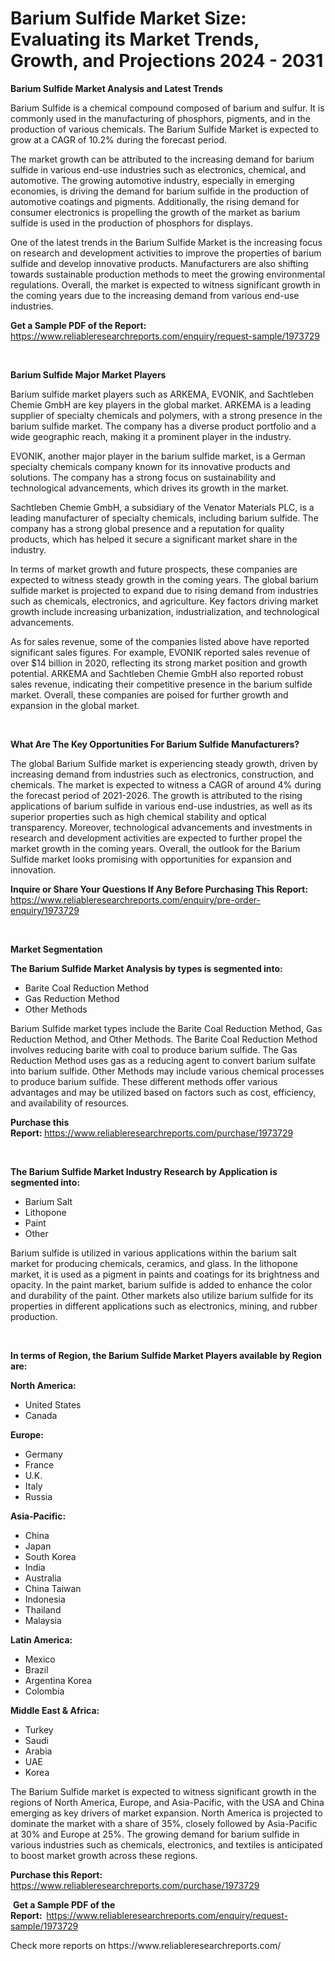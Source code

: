 <p><h1>Barium Sulfide Market Size: Evaluating its Market Trends, Growth, and Projections 2024 - 2031</h1></p><p><strong>Barium Sulfide Market Analysis and Latest Trends</strong></p>
<p><p>Barium Sulfide is a chemical compound composed of barium and sulfur. It is commonly used in the manufacturing of phosphors, pigments, and in the production of various chemicals. The Barium Sulfide Market is expected to grow at a CAGR of 10.2% during the forecast period. </p><p>The market growth can be attributed to the increasing demand for barium sulfide in various end-use industries such as electronics, chemical, and automotive. The growing automotive industry, especially in emerging economies, is driving the demand for barium sulfide in the production of automotive coatings and pigments. Additionally, the rising demand for consumer electronics is propelling the growth of the market as barium sulfide is used in the production of phosphors for displays.</p><p>One of the latest trends in the Barium Sulfide Market is the increasing focus on research and development activities to improve the properties of barium sulfide and develop innovative products. Manufacturers are also shifting towards sustainable production methods to meet the growing environmental regulations. Overall, the market is expected to witness significant growth in the coming years due to the increasing demand from various end-use industries.</p></p>
<p><strong>Get a Sample PDF of the Report:&nbsp;</strong> <a href="https://www.reliableresearchreports.com/enquiry/request-sample/1973729">https://www.reliableresearchreports.com/enquiry/request-sample/1973729</a></p>
<p>&nbsp;</p>
<p><strong>Barium Sulfide Major Market Players</strong></p>
<p><p>Barium sulfide market players such as ARKEMA, EVONIK, and Sachtleben Chemie GmbH are key players in the global market. ARKEMA is a leading supplier of specialty chemicals and polymers, with a strong presence in the barium sulfide market. The company has a diverse product portfolio and a wide geographic reach, making it a prominent player in the industry. </p><p>EVONIK, another major player in the barium sulfide market, is a German specialty chemicals company known for its innovative products and solutions. The company has a strong focus on sustainability and technological advancements, which drives its growth in the market. </p><p>Sachtleben Chemie GmbH, a subsidiary of the Venator Materials PLC, is a leading manufacturer of specialty chemicals, including barium sulfide. The company has a strong global presence and a reputation for quality products, which has helped it secure a significant market share in the industry.</p><p>In terms of market growth and future prospects, these companies are expected to witness steady growth in the coming years. The global barium sulfide market is projected to expand due to rising demand from industries such as chemicals, electronics, and agriculture. Key factors driving market growth include increasing urbanization, industrialization, and technological advancements.</p><p>As for sales revenue, some of the companies listed above have reported significant sales figures. For example, EVONIK reported sales revenue of over $14 billion in 2020, reflecting its strong market position and growth potential. ARKEMA and Sachtleben Chemie GmbH also reported robust sales revenue, indicating their competitive presence in the barium sulfide market. Overall, these companies are poised for further growth and expansion in the global market.</p></p>
<p>&nbsp;</p>
<p><strong>What Are The Key Opportunities For Barium Sulfide Manufacturers?</strong></p>
<p><p>The global Barium Sulfide market is experiencing steady growth, driven by increasing demand from industries such as electronics, construction, and chemicals. The market is expected to witness a CAGR of around 4% during the forecast period of 2021-2026. The growth is attributed to the rising applications of barium sulfide in various end-use industries, as well as its superior properties such as high chemical stability and optical transparency. Moreover, technological advancements and investments in research and development activities are expected to further propel the market growth in the coming years. Overall, the outlook for the Barium Sulfide market looks promising with opportunities for expansion and innovation.</p></p>
<p><strong>Inquire or Share Your Questions If Any Before Purchasing This Report:</strong> <a href="https://www.reliableresearchreports.com/enquiry/pre-order-enquiry/1973729">https://www.reliableresearchreports.com/enquiry/pre-order-enquiry/1973729</a></p>
<p>&nbsp;</p>
<p><strong>Market Segmentation</strong></p>
<p><strong>The Barium Sulfide Market Analysis by types is segmented into:</strong></p>
<p><ul><li>Barite Coal Reduction Method</li><li>Gas Reduction Method</li><li>Other Methods</li></ul></p>
<p><p>Barium Sulfide market types include the Barite Coal Reduction Method, Gas Reduction Method, and Other Methods. The Barite Coal Reduction Method involves reducing barite with coal to produce barium sulfide. The Gas Reduction Method uses gas as a reducing agent to convert barium sulfate into barium sulfide. Other Methods may include various chemical processes to produce barium sulfide. These different methods offer various advantages and may be utilized based on factors such as cost, efficiency, and availability of resources.</p></p>
<p><strong>Purchase this Report:&nbsp;</strong><a href="https://www.reliableresearchreports.com/purchase/1973729">https://www.reliableresearchreports.com/purchase/1973729</a></p>
<p>&nbsp;</p>
<p><strong>The Barium Sulfide Market Industry Research by Application is segmented into:</strong></p>
<p><ul><li>Barium Salt</li><li>Lithopone</li><li>Paint</li><li>Other</li></ul></p>
<p><p>Barium sulfide is utilized in various applications within the barium salt market for producing chemicals, ceramics, and glass. In the lithopone market, it is used as a pigment in paints and coatings for its brightness and opacity. In the paint market, barium sulfide is added to enhance the color and durability of the paint. Other markets also utilize barium sulfide for its properties in different applications such as electronics, mining, and rubber production.</p></p>
<p>&nbsp;</p>
<p><strong>In terms of Region, the Barium Sulfide Market Players available by Region are:</strong></p>
<p>
    <p> <strong> North America: </strong>
        <ul>
            <li>United States</li>
            <li>Canada</li>
        </ul>
        </p> 
    <p> <strong> Europe: </strong>
        <ul>
            <li>Germany</li>
            <li>France</li>
            <li>U.K.</li>
            <li>Italy</li>
            <li>Russia</li>
        </ul>
        </p> 
    <p> <strong> Asia-Pacific: </strong>
        <ul>
            <li>China</li>
            <li>Japan</li>
            <li>South Korea</li>
            <li>India</li>
            <li>Australia</li>
            <li>China Taiwan</li>
            <li>Indonesia</li>
            <li>Thailand</li>
            <li>Malaysia</li>
        </ul>
        </p> 
    <p> <strong> Latin America: </strong>
        <ul>
            <li>Mexico</li>
            <li>Brazil</li>
            <li>Argentina Korea</li>
            <li>Colombia</li>
        </ul>
        </p> 
    <p> <strong> Middle East & Africa: </strong>
        <ul>
            <li>Turkey</li>
            <li>Saudi</li>
            <li>Arabia</li>
            <li>UAE</li>
            <li>Korea</li>
        </ul>
    </p>
    </p>
<p><p>The Barium Sulfide market is expected to witness significant growth in the regions of North America, Europe, and Asia-Pacific, with the USA and China emerging as key drivers of market expansion. North America is projected to dominate the market with a share of 35%, closely followed by Asia-Pacific at 30% and Europe at 25%. The growing demand for barium sulfide in various industries such as chemicals, electronics, and textiles is anticipated to boost market growth across these regions.</p></p>
<p><strong>Purchase this Report: </strong><a href="https://www.reliableresearchreports.com/purchase/1973729">https://www.reliableresearchreports.com/purchase/1973729</a></p>
<p>&nbsp;<strong>Get a Sample PDF of the Report:&nbsp;&nbsp;</strong><a href="https://www.reliableresearchreports.com/enquiry/request-sample/1973729">https://www.reliableresearchreports.com/enquiry/request-sample/1973729</a></p>
<p><strong></strong></p>
<p>Check more reports on https://www.reliableresearchreports.com/</p>